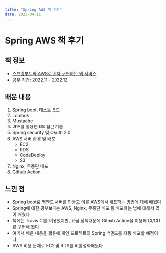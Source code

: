 ```yaml
---
title: "Spring AWS 책 후기"
date: 2023-04-11
---
```


# Spring AWS 책 후기

## 책 정보

- [스프링부트와 AWS로 혼자 구현하는 웹 서비스](https://github.com/jojoldu/freelec-springboot2-webservice)
- 공부 기간: 2022.11 - 2022.12

## 배운 내용

1. Spring boot, 테스트 코드
2. Lombok
3. Mustache
4. JPA를 활용한 DB 접근 기술
5. Spring security 및 OAuth 2.0
6. AWS 서버 환경 및 배포
   - EC2
   - RDS
   - CodeDeploy
   - S3
7. Nginx, 무중단 배포
8. Github Action

## 느낀 점

- Spring boot로 백엔드 서버를 만들고 이를 AWS에서 배포하는 방법에 대해 배웠다
- Spring에 대한 공부보다는 AWS, Nginx, 무중단 배포 등 배포하는 법에 대해서 많이 배웠다
- 책에는 Travis CI를 이용했지만, 요금 정책때문에 Github Action을 이용해 CI/CD를 구현해 봤다
- 여기서 배운 내용을 활용해 개인 프로젝트의 Spring 백엔드를 자동 배포할 예정이다
- AWS 비용 문제로 EC2 및 RDS를 비활성화해뒀다
